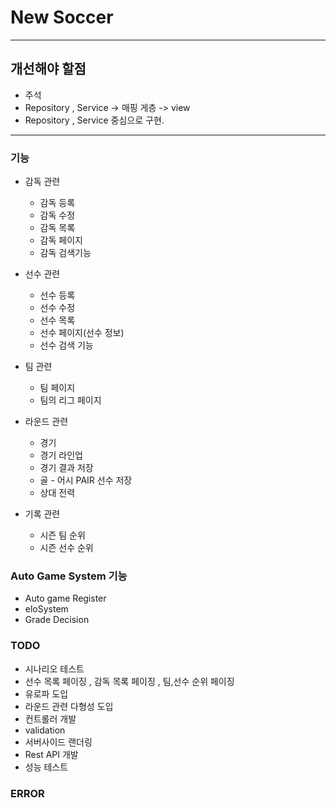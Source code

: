 # **New Soccer**

---
## 개선해야 할점

 - 주석
 - Repository , Service -> 매핑 게층 -> view 
 - Repository , Service  중심으로 구현.

---
### 기능

- 감독 관련
  - 감독 등록
  - 감독 수정
  - 감독 목록
  - 감독 페이지
  - 감독 검색기능


- 선수 관련
  - 선수 등록
  - 선수 수정
  - 선수 목록
  - 선수 페이지(선수 정보)
  - 선수 검색 기능

- 팀 관련
  - 팀 페이지
  - 팀의 리그 페이지

- 라운드 관련
  - 경기
  - 경기 라인업
  - 경기 결과 저장
  - 골 - 어시 PAIR 선수 저장
  - 상대 전력


- 기록 관련
  - 시즌 팀 순위
  - 시즌 선수 순위


### Auto Game System 기능
- Auto game Register
- eloSystem
- Grade Decision

### TODO
  - 시나리오 테스트 
  - 선수 목록 페이징 , 감독 목록 페이징 , 팀,선수 순위 페이징  
  - 유로파 도입 
  - 라운드 관련 다형성 도입
  - 컨트롤러 개발 
  - validation
  - 서버사이드 랜더링
  - Rest API 개발
  - 성능 테스트

### ERROR


